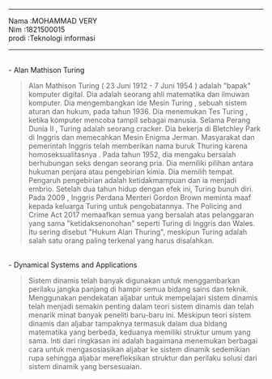 <hr><td>Nama    :MOHAMMAD VERY</td>
<br>Nim :1821500015</br>
<td>prodi :Teknologi informasi</td>
</hr>

<hr>
<br>-   Alan Mathison Turing</br>

>Alan Mathison Turing ( 23 Juni 1912 - 7 Juni 1954 ) adalah "bapak" komputer digital. Dia adalah seorang ahli matematika dan ilmuwan komputer. Dia mengembangkan ide Mesin Turing , sebuah sistem aturan dan hukum, pada tahun 1936. Dia menemukan Tes Turing , ketika komputer mencoba tampil sebagai manusia. Selama Perang Dunia II , Turing adalah seorang cracker. Dia bekerja di Bletchley Park di Inggris dan memecahkan Mesin Enigma Jerman. Masyarakat dan pemerintah Inggris telah memberikan nama buruk Thuring karena homoseksualitasnya . Pada tahun 1952, dia mengaku bersalah berhubungan seks dengan seorang pria. Dia memiliki pilihan antara hukuman penjara atau pengebirian kimia. Dia memilih tempat. Pengaruh pengebirian adalah ketidakmampuan dan ia menjadi embrio. Setelah dua tahun hidup dengan efek ini, Turing bunuh diri. Pada 2009 , Inggris Perdana Menteri Gordon Brown meminta maaf kepada keluarga Turing untuk pengobatannya. The Policing and Crime Act 2017 memaafkan semua yang bersalah atas pelanggaran yang sama "ketidaksenonohan" seperti Turing di Inggris dan Wales. Itu sering disebut "Hukum Alan Thuring", meskipun Turing adalah salah satu orang paling terkenal yang harus disalahkan.

<br>-   Dynamical Systems and Applications</br>

>Sistem dinamis telah banyak digunakan untuk menggambarkan perilaku jangka panjang di hampir semua bidang sains dan teknik. Menggunakan pendekatan aljabar untuk mempelajari sistem dinamis telah menjadi semakin penting dalam teori sistem dinamis dan telah menarik minat banyak peneliti baru-baru ini. Meskipun teori sistem dinamis dan aljabar tampaknya termasuk dalam dua bidang matematika yang berbeda, keduanya memiliki struktur umum yang sama. Inti dari ringkasan ini adalah bagaimana menemukan berbagai cara untuk mengasosiasikan aljabar ke sistem dinamik sedemikian rupa sehingga aljabar merefleksikan struktur dan perilaku solusi dari sistem dinamik yang bersesuaian.
</hr>